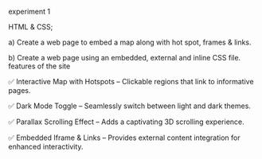 experiment 1

HTML & CSS;

a) Create a web page to embed a map along with hot spot, frames &amp; links.

b) Create a web page using an embedded, external and inline CSS file.
features of the site

✅ Interactive Map with Hotspots – Clickable regions that link to informative pages.

✅ Dark Mode Toggle – Seamlessly switch between light and dark themes.

✅ Parallax Scrolling Effect – Adds a captivating 3D scrolling experience.

✅ Embedded Iframe & Links – Provides external content integration for enhanced interactivity.
